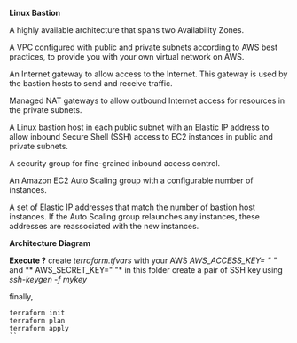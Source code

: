 **Linux Bastion**

A highly available architecture that spans two Availability Zones.

A VPC configured with public and private subnets according to AWS best practices, to provide you with your own virtual network on AWS.

An Internet gateway to allow access to the Internet. This gateway is used by the bastion hosts to send and receive traffic.

Managed NAT gateways to allow outbound Internet access for resources in the private subnets.

A Linux bastion host in each public subnet with an Elastic IP address to allow inbound Secure Shell (SSH) access to EC2 instances in public and private subnets.

A security group for fine-grained inbound access control.

An Amazon EC2 Auto Scaling group with a configurable number of instances.

A set of Elastic IP addresses that match the number of bastion host instances. If the Auto Scaling group relaunches any instances, these addresses are reassociated with the new instances.

**Architecture Diagram**


**Execute ?**
create *terraform.tfvars* with your AWS *AWS_ACCESS_KEY= " "* and ** AWS_SECRET_KEY=" "* in this folder
create a pair of SSH key using *ssh-keygen -f mykey* 

finally, 

```
terraform init
terraform plan 
terraform apply
``